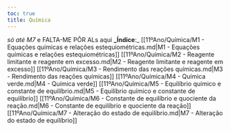 ```yaml
---
toc: true
title: Química
---
```

*só até M7* e FALTA-ME PÔR ALs aqui
**_Índice**:_
[[11ºAno/Química/M1 - Equações químicas e relações estequiométricas.md|M1 - Equações químicas e relações estequiométricas]]
[[11ºAno/Química/M2 - Reagente limitante e reagente em excesso.md|M2 - Reagente limitante e reagente em excesso]]
[[11ºAno/Química/M3 - Rendimento das reações químicas.md|M3 - Rendimento das reações químicas]]
[[11ºAno/Química/M4 - Química verde.md|M4 - Química verde]]
[[11ºAno/Química/M5 - Equilíbrio químico e constante de equilíbrio.md|M5 - Equilíbrio químico e constante de equilíbrio]]
[[11ºAno/Química/M6 - Constante de equilíbrio e quociente da reação.md|M6 - Constante de equilíbrio e quociente da reação]]
[[11ºAno/Química/M7 - Alteração do estado de equilíbrio.md|M7 - Alteração do estado de equilíbrio]]
